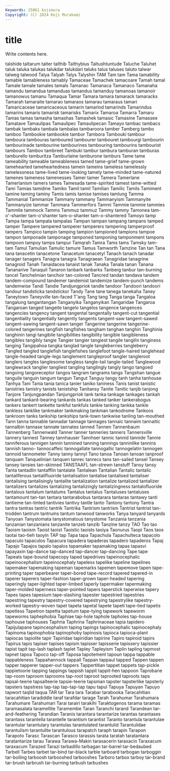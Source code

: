 ```yaml
---
Keywords: 25061 kojimura
Copyright: (C) 2024 Koji Murakami
---
```


# title

Write contents here.



talshide taltarum talter talthib Talthybius Taltushtuntude Taluche Taluhet taluk taluka
talukas talukdar talukdari taluks talus taluses taluto talwar talweg talwood
Talya Talyah Talys Talyshin TAM Tam tam Tama tamability tamable
tamableness tamably Tamaceae Tamachek tamacoare Tamah tamal Tamale tamale tamales
tamals Tamanac Tamanaca Tamanaco Tamanaha tamandu tamandua tamanduas tamandus tamanduy
tamanoas tamanoir tamanowus tamanu Tamaqua Tamar Tamara tamara tamarack tamaracks
Tamarah tamaraite tamarao tamaraos tamarau tamaraus tamari Tamaricaceae tamaricaceous tamarin
tamarind tamarinds Tamarindus tamarins tamaris tamarisk tamarisks Tamarix Tamaroa Tamarra
Tamaru Tamas tamas tamasha tamashas Tamashek tamasic Tamasine Tamassee Tamatave
Tamaulipas Tamaulipec Tamaulipecan Tamayo tambac tambacs tambak tambaks tambala tambalas
tambaroora tamber Tamberg tambo tamboo Tambookie tambookie tambor Tambora Tambouki
tambour tamboura tambouras tamboured tambourer tambouret tambourgi tambourin tambourinade tambourine
tambourines tambouring tambourins tambourist tambours Tambov tambreet Tambuki tambur tambura
tamburan tamburas tamburello tamburitza Tamburlaine tamburone tamburs Tame tame tameability
tameable tameableness tamed tame-grief tame-grown tamehearted tameheartedness tamein tameins tameless
tamelessly tamelessness tame-lived tame-looking tamely tame-minded tame-natured tamenes tameness tamenesses
Tamer tamer Tamera Tamerlane Tamerlanism tamers tames Tamesada tame-spirited tamest
tame-witted Tami Tamias tamidine Tamiko Tamil tamil Tamilian Tamilic Tamils
Tamiment tamine taming taminy Tamis tamis tamise tamises tamlung Tamma
Tammanial Tammanize Tammany tammany Tammanyism Tammanyite Tammanyize tammar Tammara Tammerfors
Tammi Tammie tammie tammies Tammlie tammock Tamms Tammuz tammuz Tammy
tammy Tamonea tam-o'-shanter tam-o'shanter tam-o-shanter tam-o-shantered Tamoyo tamp Tampa tampa
tampala tampalas Tampan tampan tampang tampans tamped tamper Tampere tampered
tamperer tamperers tampering tamperproof tampers Tampico tampin tamping tampion tampioned
tampions tampoe tampon tamponade tamponage tamponed tamponing tamponment tampons tampoon
tampoy tamps tampur Tamqrah Tamra Tams tams Tamsky tam-tam Tamul
Tamulian Tamulic tamure Tamus Tamworth Tamzine Tan tan Tana tana
tanacetin tanacetone Tanacetum tanacetyl Tanach tanach tanadar tanager tanagers Tanagra
tanagra Tanagraean Tanagridae tanagrine tanagroid Tanah Tanaidacea tanaist tanak Tanaka
Tanala tanan Tanana Tananarive Tanaquil Tanaron tanbark tanbarks Tanberg tanbur
tan-burning tancel Tanchelmian tanchoir tan-colored Tancred tandan tandava tandem tandem-compound
tandemer tandemist tandemize tandem-punch tandems tandemwise Tandi Tandie Tandjungpriok tandle
tandoor Tandoori tandoori tandour tandsticka tandstickor Tandy Tane tane tanega
tanekaha Taney Taneytown Taneyville tan-faced T'ang Tang tang Tanga tanga
Tangaloa tangalung tangantangan Tanganyika Tanganyikan Tangaridae Tangaroa Tangaroan tanged tangeite
tangelo tangelos tangence tangences tangencies tangency tangent tangental tangentally tangent-cut
tangential tangentiality tangentially tangently tangents tangent-saw tangent-sawed tangent-sawing tangent-sawn tanger
Tangerine tangerine tangerine-colored tangerines tangfish tangfishes tangham tanghan tanghin Tanghinia
tanghinin tangi tangibile tangibilities tangibility tangible tangibleness tangibles tangibly tangie
Tangier tangier tangiest tangile tangilin tanginess tanging Tangipahoa tangka tanglad
tangle tangleberries tangleberry Tangled tangled tanglefish tanglefishes tanglefoot tangle-haired tanglehead
tangle-headed tangle-legs tanglement tangleproof tangler tangleroot tanglers tangles tanglesome tangless
tangle-tail tangle-tailed Tanglewood tanglewrack tanglier tangliest tangling tanglingly tangly tango
tangoed tangoing tangoreceptor tangos tangram tangrams tangs Tangshan tangue tanguile
tanguin tangum tangun Tangut Tanguy tangy tanh tanha tanhouse Tanhya
Tani Tania tania tanica tanier taniko taniness Tanis tanist tanistic
tanistries tanistry tanists tanistship Tanitansy Tanite Tanitic tanjib tanjong Tanjore
Tanjungpandan Tanjungpriok tank tanka tankage tankages tankah tankard tankard-bearing tankards
tankas tanked tanker tankerabogus tankers tankert tankette tankful tankfuls tankie
tanking tankka tankle tankless tanklike tankmaker tankmaking tankman tankodrome Tankoos
tankroom tanks tankship tankships tank-town tankwise tanling tan-mouthed Tann tanna
tannable tannadar tannage tannages tannaic tannaim tannaitic tannalbin tannase tannate
tannates tanned Tannen Tannenbaum Tannenberg Tannenwald Tanner tanner tanneries tanners
Tannersville tannery tannest Tanney tannhauser Tannhser tannic tannid tannide Tannie
tanniferous tannigen tannin tannined tanning tannings tanninlike tannins tannish tanno-
tannocaffeic tannogallate tannogallic tannogelatin tannogen tannoid tannometer Tanny tanny tannyl
Tano tanoa Tanoan tanoan tanproof tanquam Tanquelinian tanquen tanrec tanrecs
tans tan-sailed tansel Tansey tansey tansies tan-skinned TANSTAAFL tan-strewn tanstuff
Tansy tansy Tanta tantadlin tantafflin tantalate Tantalean Tantalian Tantalic tantalic
tantaliferous tantalifluoride tantalisation tantalise tantalised tantaliser tantalising tantalisingly tantalite tantalization
tantalize tantalized tantalizer tantalizers tantalizes tantalizing tantalizingly tantalizingness tantalofluoride tantalous
tantalum tantalums Tantalus tantalus Tantaluses tantaluses tantamount tan-tan tantara tantarabobus
tantarara tantaras tantawy tanti tantieme tan-tinted tantivies tantivy tantle tanto
Tantony tantony Tantra tantra tantras tantric tantrik Tantrika Tantrism tantrism
Tantrist tantrist tan-trodden tantrum tantrums tantum tanwood tanworks Tanya tanyard
tanyards Tanyoan Tanystomata tanystomatous tanystome Tanzania tanzania tanzanian tanzanians tanzanite
tanzeb tanzib Tanzine tanzy TAO Tao tao Taoism taoism Taoist
taoist Taoistic taoists taoiya Taonurus Taopi Taos taos taotai tao-tieh
taoyin TAP tap Tapa tapa Tapachula Tapachulteca tapacolo tapaculo tapaculos
Tapacura tapadera tapaderas tapadero tapaderos Tapaj Tapajo Tapajos tapalo tapalos
tapamaker tapamaking tapas tapasvi tapayaxin tap-dance tap-danced tap-dancer tap-dancing Tape
tape Tapeats tape-bound tapecopy taped tapedrives tapeinocephalic tapeinocephalism tapeinocephaly tapeless
tapelike tapeline tapelines tapemaker tapemaking tapeman tapemarks tapemen tapemove tapen
tape-printing taper taperbearer taper-bored tape-record tapered tapered-in taperer taperers taper-fashion
taper-grown taper-headed tapering taperingly taper-lighted taper-limbed taperly tapermaker tapermaking taper-molded
taperness taper-pointed tapers taperstick taperwise tapery Tapes tapes tapesium tape-slashing
tapester tapestried tapestries tapestring tapestry tapestry-covered tapestrying tapestrylike tapestry-worked tapestry-woven
tapet tapeta tapetal tapete tapeti tape-tied tapetis tapetless Tapetron tapetta
tapetum tape-tying tapework tapeworm tapeworms taphephobia Taphiae tap-hole taphole tapholes
tap-house taphouse taphouses Taphria Taphrina Taphrinaceae tapia tapidero Tapijulapane tapinceophalism
taping tapings tapinocephalic tapinocephaly Tapinoma tapinophobia tapinophoby tapinosis tapioca tapioca-plant
tapiocas tapiolite tapir Tapiridae tapiridian tapirine Tapiro tapiroid tapirs Tapirus
tapis tapiser tapises tapism tapisser tapisserie tapissery tapissier tapist tapit
tap-lash taplash taplet Tapley Tapleyism Taplin tapling tapmost tapnet tapoa
Tapoco tap-off Taposa tapotement tapoun tappa tappable tappableness Tappahannock tappall
Tappan tappaul tapped Tappen tappen tapper tapperer tapper-out tappers Tappertitian
tappet tappets tap-pickle tappietoorie tapping tappings tappish tappit tappit-hen tappoon
Taprobane tap-room taproom taprooms tap-root taproot taprooted taproots taps tapsal-teerie
tapsalteerie tapsie-teerie tapsman tapster tapsterlike tapsterly tapsters tapstress tap-tap tap-tap-tap
tapu tapul Tapuya Tapuyan Tapuyo tapwort taqlid taqua TAR tar
Tara tara Tarabar tarabooka Taracahitian taracahitian taradiddle taraf tarafdar tarage
Tarah Tarahumar Tarahumara Tarahumare Tarahumari Tarai tarairi tarakihi Taraktogenos tarama
taramas taramasalata taramellite Taramembe Taran Taranchi tarand Tarandean tar-and-feathering Tarandian
Taranis tarantara tarantarize tarantas tarantases tarantass tarantella tarantelle tarantism tarantist
Taranto tarantula tarantulae tarantular tarantulary tarantulas tarantulated tarantulid Tarantulidae tarantulism
tarantulite tarantulous tarapatch taraph tarapin Tarapon Tarapoto Tarasc Tarascan Tarasco
tarassis tarata taratah taratantara taratantarize tarau Tarawa Tarawa-Makin taraxacerin taraxacin
Taraxacum taraxacum Tarazed Tarazi tarbadillo tarbagan tar-barrel tar-bedaubed Tarbell Tarbes
tarbet tar-bind tar-black tarble tarboard tarbogan tarboggin tar-boiling tarboosh tarbooshed
tarbooshes Tarboro tarbox tarboy tar-brand tar-brush tarbrush tar-burning tarbush tarbushes
